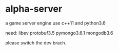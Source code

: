 # alpha-server
a game server engine use c++11 and python3.6

need: libev protobuf3.5 pymongo3.6.1 mongodb3.6

please switch the dev brach.
